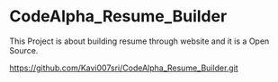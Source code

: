 # CodeAlpha_Resume_Builder
This Project is about building resume through website and it is a Open Source.

https://github.com/Kavi007sri/CodeAlpha_Resume_Builder.git
